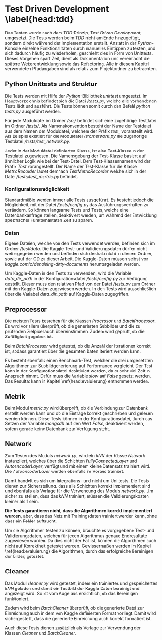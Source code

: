 # Test Driven Development \label{head:tdd}

Das Testen wurde nach dem *TDD*-Prinzip, *Test Driven Development*, umgesetzt. Die Tests werden beim *TDD* nicht am Ende hinzugefügt, sondern direkt während der Implementation erstellt. Anstatt in der *Python*-Konsole einzelne Funktionalitäten durch manuelles Eintippen zu testen, und sich dadurch häufig zu wiederholen, geschieht dies in Form von Unittests. Dieses Vorgehen spart Zeit, dient als Dokumentation und vereinfacht die spätere Weiterentwicklung sowie das Refactoring. Alle in diesem Kapitel verwendeten Pfadangaben sind als relativ zum Projektordner zu betrachten.

## Python Unittests und Struktur

Die Tests werden mit Hilfe der *Python*-Bibliothek *unittest* umgesetzt. Im Hauptverzeichnis befindet sich die Datei */tests.py*, welche alle vorhandenen Tests lädt und ausführt. Die Tests können somit durch den Befehl *python tests.py* ausgeführt werden.

Für jede Moduldatei im Ordner */src/* befindet sich eine zugehörige Testdatei im Ordner */tests/*. Als Namenskonvention besteht der Name der Testdatei aus dem Namen der Moduldatei, welchem der Präfix *test\_* voranstellt wird. Als Beispiel existiert für die Moduldatei */src/network.py* die zugehörige Testdatei */tests/test_network.py*.

Jeder in der Moduldatei definierten Klasse, ist eine Test-Klasse in der Testdatei zugewiesen. Die Namensgebung der Test-Klasse basiert auf ähnlicher Logik wie bei der Test-Datei. Dem Test-Klassennamen wird der Präfix *Test* vorangestellt. Der Name der Test-Klasse für die Klasse *MetricRecorder* lautet demnach *TestMetricRecorder* welche sich in der Datei */tests/test_mertric.py* befindet.

### Konfigurationsmöglichkeit

Standardmäßig werden immer alle Tests ausgeführt. Es besteht jedoch die Möglichkeit, mit der Datei */tests/config.py* das Ausführungsverhalten zu verändern. So können langsame Tests und Tests, welche eine Datenbankanfrage stellen, deaktiviert werden, um während der Entwicklung spezifischer Funktionalitäten Zeit zu sparen.

### Daten

Eigene Dateien, welche von den Tests verwendet werden, befinden sich im Ordner */test/data*. Die Kaggle Test- und Validierungsdaten dürfen nicht weitergegeben werden und befinden sich deshalb nicht in diesem Ordner, sowie auf der CD zu dieser Arbeit. Die Kaggle-Daten müssen selbst von *kaggle.com/c/denoising-dirty-documents* heruntergeladen werden.

Um Kaggle-Daten in den Tests zu verwenden, wird die Variable *data_dir_path* in der Konfigurationsdatei */tests/config.py* zur Verfügung gestellt. Dieser muss den relativen Pfad von der Datei */tests.py* zum Ordner mit den Kaggle-Daten zugewiesen werden. In den Tests wird ausschließlich über die Variabel *data_dir_path* auf Kaggle-Daten zugegriffen.

## Preprocessor

Die meisten Tests bestehen für die Klassen *Processor* und *BatchProcessor*. Es wird vor allem überprüft, ob die generierten Subbilder und die zu prüfenden Zielpixel auch übereinstimmen. Zudem wird geprüft, ob die Zufälligkeit gegeben ist.

Beim *BatchProcessor* wird getestet, ob die Anzahl der Iterationen korrekt ist, sodass garantiert über die gesamten Daten iteriert werden kann.

Es besteht ebenfalls einen Benchmark-Test, welcher die drei umgesetzten Algorithmen zur Subbildgenerierung auf Performance vergleicht. Der Test kann in der Konfigurationsdatei deaktiviert werden, da er sehr viel Zeit in Anspruch nimmt. Dafür muss die Variable *slow* auf *False* gesetzt werden. Das Resultat kann in Kapitel \ref{head:evaluierung} entnommen werden.

## Metrik

Beim Modul *metric.py* wird überprüft, ob die Verbindung zur Datenbank erstellt werden kann und ob die Einträge korrekt geschrieben und gelesen werden können. Diese Tests können in der Konfigurationsdatei, durch das Setzen der Variable *mongodb* auf den Wert *False*, deaktiviert werden, sofern gerade keine Datenbank zur Verfügung steht.

## Network

Zum Testen des Moduls *network.py*, wird ein *kNN* der Klasse *Network* instanziiert, welches über die Schichten *FullyConnectedLayer* und *AutoencoderLayer*, verfügt und mit einem kleine Datensatz trainiert wird. Die *AutoencoderLayer* werden ebenfalls im Voraus trainiert.

Damit handelt es sich um Integrations- und nicht um Unittests. Die Tests dienen zur Sicherstellung, dass alle Schichten korrekt implementiert sind und ebenfalls als Vorlage für die Verwendung des Moduls *network.py*. Um sicher zu stellen, dass das *kNN* trainiert, müssen die Validierungskosten kleiner als 1 sein.

**Die Tests garantieren nicht, dass die Algorithmen korrekt implementiert wurden**, aber, dass das Netz mit Trainingsdaten trainiert werden kann, ohne dass ein Fehler auftaucht.

Um die Algorithmen testen zu können, bräuchte es vorgegebene Test- und Validierungsdaten, welchen für jeden Algorithmus genaue Endresultate zugewiesen wurden. Da dies nicht der Fall ist, können die Algorithmen auch nicht auf Korrektheit getestet werden. Gewissermaßen werden im Kapitel \ref{head:evaluierung} die Algorithmen, durch das erfolgreiche Bereinigen der Bilder, getestet.

## Cleaner

Das Modul *cleaner.py* wird getestet, indem ein trainiertes und gespeichertes *kNN* geladen und damit ein Testbild der Kaggle Daten bereinigt und angezeigt wird. So ist vom Auge aus ersichtlich, ob das Bereinigen funktioniert.

Zudem wird beim *BatchCleaner* überprüft, ob die generierte Datei zur Einreichung auch in dem von Kaggle definierten Format vorliegt. Damit wird sichergestellt, dass die generierte Einreichung auch korrekt formatiert ist.

Auch diese Tests dienen zusätzlich als Vorlage zur Verwendung der Klassen *Cleaner* und *BatchCleaner*.
